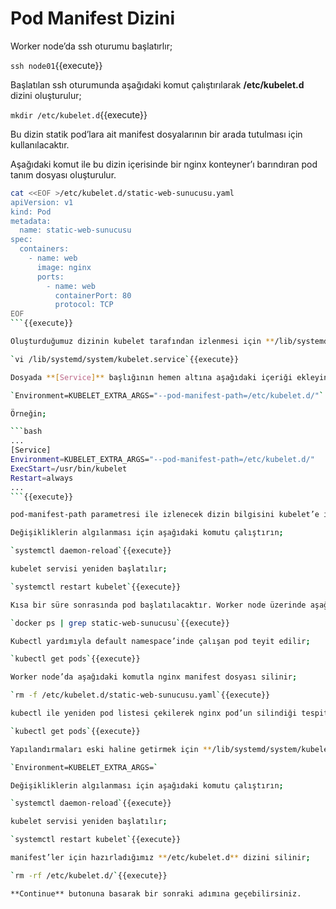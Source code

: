 # Pod Manifest Dizini

Worker node’da ssh oturumu başlatırlır;

`ssh node01`{{execute}}

Başlatılan ssh oturumunda aşağıdaki komut çalıştırılarak **/etc/kubelet.d** dizini oluşturulur;

`mkdir /etc/kubelet.d`{{execute}}

Bu dizin statik pod’lara ait manifest dosyalarının bir arada tutulması için kullanılacaktır.

Aşağıdaki komut ile bu dizin içerisinde bir nginx konteyner’ı barındıran pod tanım dosyası oluşturulur.

```bash
cat <<EOF >/etc/kubelet.d/static-web-sunucusu.yaml
apiVersion: v1
kind: Pod
metadata:
  name: static-web-sunucusu
spec:
  containers:
    - name: web
      image: nginx
      ports:
        - name: web
          containerPort: 80
          protocol: TCP
EOF
```{{execute}}

Oluşturduğumuz dizinin kubelet tarafından izlenmesi için **/lib/systemd/system/kubelet.service** dosyası düzenlenmek üzere açın;

`vi /lib/systemd/system/kubelet.service`{{execute}}

Dosyada **[Service]** başlığının hemen altına aşağıdaki içeriği ekleyin;

`Environment=KUBELET_EXTRA_ARGS="--pod-manifest-path=/etc/kubelet.d/"`

Örneğin;

```bash
...
[Service]
Environment=KUBELET_EXTRA_ARGS="--pod-manifest-path=/etc/kubelet.d/"
ExecStart=/usr/bin/kubelet
Restart=always
...
```{{execute}}

pod-manifest-path parametresi ile izlenecek dizin bilgisini kubelet’e iletilmiş olur.

Değişikliklerin algılanması için aşağıdaki komutu çalıştırın;

`systemctl daemon-reload`{{execute}}

kubelet servisi yeniden başlatılır;

`systemctl restart kubelet`{{execute}}

Kısa bir süre sonrasında pod başlatılacaktır. Worker node üzerinde aşağıdaki komutla çalışan konteyner’lar arasından oluşturduğumuz pod aşağıdaki komutla görülür;

`docker ps | grep static-web-sunucusu`{{execute}}

Kubectl yardımıyla default namespace’inde çalışan pod teyit edilir;

`kubectl get pods`{{execute}}

Worker node’da aşağıdaki komutla nginx manifest dosyası silinir;

`rm -f /etc/kubelet.d/static-web-sunucusu.yaml`{{execute}}

kubectl ile yeniden pod listesi çekilerek nginx pod’un silindiği tespit edilir;

`kubectl get pods`{{execute}}

Yapılandırmaları eski haline getirmek için **/lib/systemd/system/kubelet.service** dosyası aşağıdaki içerikle eski haline geri getirilir;

`Environment=KUBELET_EXTRA_ARGS=`

Değişikliklerin algılanması için aşağıdaki komutu çalıştırın;

`systemctl daemon-reload`{{execute}}

kubelet servisi yeniden başlatılır;

`systemctl restart kubelet`{{execute}}

manifest’ler için hazırladığımız **/etc/kubelet.d** dizini silinir;

`rm -rf /etc/kubelet.d/`{{execute}}

**Continue** butonuna basarak bir sonraki adımına geçebilirsiniz.